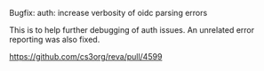 Bugfix: auth: increase verbosity of oidc parsing errors

This is to help further debugging of auth issues.
An unrelated error reporting was also fixed.

https://github.com/cs3org/reva/pull/4599
